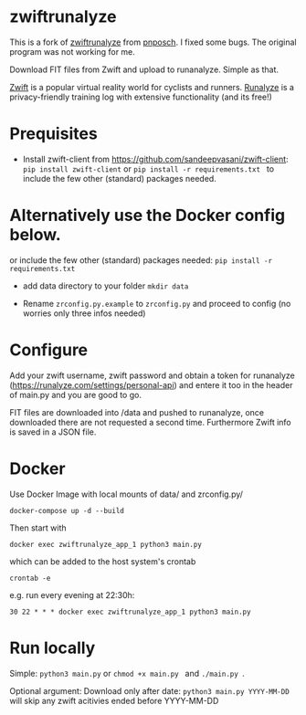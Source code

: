 # zwiftrunalyze
This is a fork of [zwiftrunalyze](https://github.com/pnposch/zwiftrunalyze) from [pnposch](https://github.com/pnposch). I fixed some bugs. The original program was not working for me. 

Download FIT files from Zwift and upload to runanalyze. Simple as that.

[Zwift](www.zwift.com) is a popular virtual reality world for cyclists and runners.
[Runalyze](www.runalyze.com) is a privacy-friendly training log with extensive functionality (and its free!)

# Prequisites
- Install zwift-client from https://github.com/sandeepvasani/zwift-client:
``` pip install zwift-client ```
or
``` pip install -r requirements.txt  ```
to include the few other (standard) packages needed.

Alternatively use the Docker config below.
=======

or include the few other (standard) packages needed:
``` pip install -r requirements.txt  ```

- add data directory to your folder ``` mkdir data ```

- Rename ```zrconfig.py.example``` to ``` zrconfig.py ``` and proceed to config (no worries only three infos needed)


# Configure
Add your zwift username, zwift password and obtain a token for runanalyze (https://runalyze.com/settings/personal-api) and entere it too in the header of main.py and you are good to go. 

FIT files are downloaded into /data and pushed to runanalyze, once downloaded there are not requested a second time. Furthermore Zwift info is saved in a JSON file.

# Docker
Use Docker Image with local mounts of data/ and zrconfig.py/

``` docker-compose up -d --build ```

Then start with

``` docker exec zwiftrunalyze_app_1 python3 main.py ```

which can be added to the host system's crontab

``` crontab -e ```

e.g. run every evening at 22:30h:

``` 30 22 * * * docker exec zwiftrunalyze_app_1 python3 main.py ```

# Run locally
Simple: ``` python3 main.py ``` or ```chmod +x main.py ``` and ```./main.py ```.

Optional argument: Download only after date:
``` python3 main.py YYYY-MM-DD ``` will skip any zwift acitivies ended before YYYY-MM-DD
